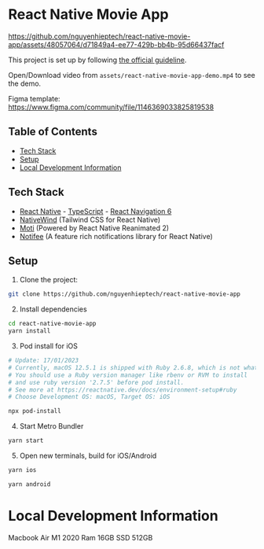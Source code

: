# React Native Movie App

https://github.com/nguyenhieptech/react-native-movie-app/assets/48057064/d71849a4-ee77-429b-bb4b-95d66437facf

This project is set up by following [the official guideline](https://reactnative.dev/docs/environment-setup).

Open/Download video from `assets/react-native-movie-app-demo.mp4` to see the demo.

Figma template: https://www.figma.com/community/file/1146369033825819538

## Table of Contents

- [Tech Stack](#tech-stack)
- [Setup](#setup)
- [Local Development Information](#local-development-information)

## Tech Stack

- [React Native](https://reactnative.dev/docs/getting-started) - [TypeScript](https://www.typescriptlang.org/docs/handbook/typescript-from-scratch.html) - [React Navigation 6](https://reactnavigation.org/docs/getting-started/)
- [NativeWind](https://www.nativewind.dev/) (Tailwind CSS for React Native)
- [Moti](https://moti.fyi/) (Powered by React Native Reanimated 2)
- [Notifee](https://notifee.app/react-native/docs/overview) (A feature rich notifications library for React Native)

## Setup

1. Clone the project:

```bash
git clone https://github.com/nguyenhieptech/react-native-movie-app
```

2. Install dependencies

```bash
cd react-native-movie-app
yarn install
```

3. Pod install for iOS

```bash
# Update: 17/01/2023
# Currently, macOS 12.5.1 is shipped with Ruby 2.6.8, which is not what is required by React Native.
# You should use a Ruby version manager like rbenv or RVM to install
# and use ruby version '2.7.5' before pod install.
# See more at https://reactnative.dev/docs/environment-setup#ruby
# Choose Development OS: macOS, Target OS: iOS

npx pod-install
```

4. Start Metro Bundler

```bash
yarn start
```

5. Open new terminals, build for iOS/Android

```bash
yarn ios
```

```bash
yarn android
```

# Local Development Information

Macbook Air M1 2020
Ram 16GB
SSD 512GB
